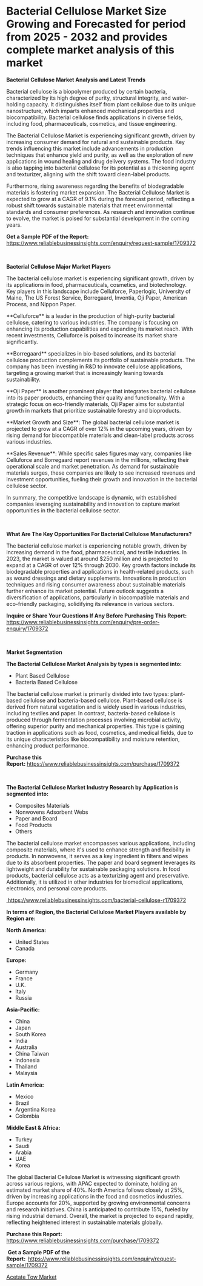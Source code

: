 <p><h1>Bacterial Cellulose Market Size Growing and Forecasted for period from 2025 - 2032 and provides complete market analysis of this market</h1></p><p><strong>Bacterial Cellulose Market Analysis and Latest Trends</strong></p>
<p><p>Bacterial cellulose is a biopolymer produced by certain bacteria, characterized by its high degree of purity, structural integrity, and water-holding capacity. It distinguishes itself from plant cellulose due to its unique nanostructure, which imparts enhanced mechanical properties and biocompatibility. Bacterial cellulose finds applications in diverse fields, including food, pharmaceuticals, cosmetics, and tissue engineering.</p><p>The Bacterial Cellulose Market is experiencing significant growth, driven by increasing consumer demand for natural and sustainable products. Key trends influencing this market include advancements in production techniques that enhance yield and purity, as well as the exploration of new applications in wound healing and drug delivery systems. The food industry is also tapping into bacterial cellulose for its potential as a thickening agent and texturizer, aligning with the shift toward clean-label products.</p><p>Furthermore, rising awareness regarding the benefits of biodegradable materials is fostering market expansion. The Bacterial Cellulose Market is expected to grow at a CAGR of 9.1% during the forecast period, reflecting a robust shift towards sustainable materials that meet environmental standards and consumer preferences. As research and innovation continue to evolve, the market is poised for substantial development in the coming years.</p></p>
<p><strong>Get a Sample PDF of the Report:&nbsp;</strong> <a href="https://www.reliablebusinessinsights.com/enquiry/request-sample/1709372?utm_campaign=2238&utm_medium=2&utm_source=Github&utm_content=ia&utm_term=31032025&utm_id=bacterial-cellulose">https://www.reliablebusinessinsights.com/enquiry/request-sample/1709372</a></p>
<p>&nbsp;</p>
<p><strong>Bacterial Cellulose Major Market Players</strong></p>
<p><p>The bacterial cellulose market is experiencing significant growth, driven by its applications in food, pharmaceuticals, cosmetics, and biotechnology. Key players in this landscape include Celluforce, Paperlogic, University of Maine, The US Forest Service, Borregaard, Inventia, Oji Paper, American Process, and Nippon Paper.</p><p>**Celluforce** is a leader in the production of high-purity bacterial cellulose, catering to various industries. The company is focusing on enhancing its production capabilities and expanding its market reach. With recent investments, Celluforce is poised to increase its market share significantly. </p><p>**Borregaard** specializes in bio-based solutions, and its bacterial cellulose production complements its portfolio of sustainable products. The company has been investing in R&D to innovate cellulose applications, targeting a growing market that is increasingly leaning towards sustainability. </p><p>**Oji Paper** is another prominent player that integrates bacterial cellulose into its paper products, enhancing their quality and functionality. With a strategic focus on eco-friendly materials, Oji Paper aims for substantial growth in markets that prioritize sustainable forestry and bioproducts.</p><p>**Market Growth and Size**: The global bacterial cellulose market is projected to grow at a CAGR of over 12% in the upcoming years, driven by rising demand for biocompatible materials and clean-label products across various industries.</p><p>**Sales Revenue**: While specific sales figures may vary, companies like Celluforce and Borregaard report revenues in the millions, reflecting their operational scale and market penetration. As demand for sustainable materials surges, these companies are likely to see increased revenues and investment opportunities, fueling their growth and innovation in the bacterial cellulose sector. </p><p>In summary, the competitive landscape is dynamic, with established companies leveraging sustainability and innovation to capture market opportunities in the bacterial cellulose sector.</p></p>
<p>&nbsp;</p>
<p><strong>What Are The Key Opportunities For Bacterial Cellulose Manufacturers?</strong></p>
<p><p>The bacterial cellulose market is experiencing notable growth, driven by increasing demand in the food, pharmaceutical, and textile industries. In 2023, the market is valued at around $250 million and is projected to expand at a CAGR of over 12% through 2030. Key growth factors include its biodegradable properties and applications in health-related products, such as wound dressings and dietary supplements. Innovations in production techniques and rising consumer awareness about sustainable materials further enhance its market potential. Future outlook suggests a diversification of applications, particularly in biocompatible materials and eco-friendly packaging, solidifying its relevance in various sectors.</p></p>
<p><strong>Inquire or Share Your Questions If Any Before Purchasing This Report:</strong> <a href="https://www.reliablebusinessinsights.com/enquiry/pre-order-enquiry/1709372?utm_campaign=2238&utm_medium=2&utm_source=Github&utm_content=ia&utm_term=31032025&utm_id=bacterial-cellulose">https://www.reliablebusinessinsights.com/enquiry/pre-order-enquiry/1709372</a></p>
<p>&nbsp;</p>
<p><strong>Market Segmentation</strong></p>
<p><strong>The Bacterial Cellulose Market Analysis by types is segmented into:</strong></p>
<p><ul><li>Plant Based Cellulose</li><li>Bacteria Based Cellulose</li></ul></p>
<p><p>The bacterial cellulose market is primarily divided into two types: plant-based cellulose and bacteria-based cellulose. Plant-based cellulose is derived from natural vegetation and is widely used in various industries, including textiles and paper. In contrast, bacteria-based cellulose is produced through fermentation processes involving microbial activity, offering superior purity and mechanical properties. This type is gaining traction in applications such as food, cosmetics, and medical fields, due to its unique characteristics like biocompatibility and moisture retention, enhancing product performance.</p></p>
<p><strong>Purchase this Report:&nbsp;</strong><a href="https://www.reliablebusinessinsights.com/purchase/1709372?utm_campaign=2238&utm_medium=2&utm_source=Github&utm_content=ia&utm_term=31032025&utm_id=bacterial-cellulose">https://www.reliablebusinessinsights.com/purchase/1709372</a></p>
<p>&nbsp;</p>
<p><strong>The Bacterial Cellulose Market Industry Research by Application is segmented into:</strong></p>
<p><ul><li>Composites Materials</li><li>Nonwovens Adsorbent Webs</li><li>Paper and Board</li><li>Food Products</li><li>Others</li></ul></p>
<p><p>The bacterial cellulose market encompasses various applications, including composite materials, where it's used to enhance strength and flexibility in products. In nonwovens, it serves as a key ingredient in filters and wipes due to its absorbent properties. The paper and board segment leverages its lightweight and durability for sustainable packaging solutions. In food products, bacterial cellulose acts as a texturizing agent and preservative. Additionally, it is utilized in other industries for biomedical applications, electronics, and personal care products.</p></p>
<p><a href="https://www.reliablebusinessinsights.com/bacterial-cellulose-r1709372?utm_campaign=2238&utm_medium=2&utm_source=Github&utm_content=ia&utm_term=31032025&utm_id=bacterial-cellulose">&nbsp;https://www.reliablebusinessinsights.com/bacterial-cellulose-r1709372</a></p>
<p><strong>In terms of Region, the Bacterial Cellulose Market Players available by Region are:</strong></p>
<p>
    <p> <strong> North America: </strong>
        <ul>
            <li>United States</li>
            <li>Canada</li>
        </ul>
        </p> 
    <p> <strong> Europe: </strong>
        <ul>
            <li>Germany</li>
            <li>France</li>
            <li>U.K.</li>
            <li>Italy</li>
            <li>Russia</li>
        </ul>
        </p> 
    <p> <strong> Asia-Pacific: </strong>
        <ul>
            <li>China</li>
            <li>Japan</li>
            <li>South Korea</li>
            <li>India</li>
            <li>Australia</li>
            <li>China Taiwan</li>
            <li>Indonesia</li>
            <li>Thailand</li>
            <li>Malaysia</li>
        </ul>
        </p> 
    <p> <strong> Latin America: </strong>
        <ul>
            <li>Mexico</li>
            <li>Brazil</li>
            <li>Argentina Korea</li>
            <li>Colombia</li>
        </ul>
        </p> 
    <p> <strong> Middle East & Africa: </strong>
        <ul>
            <li>Turkey</li>
            <li>Saudi</li>
            <li>Arabia</li>
            <li>UAE</li>
            <li>Korea</li>
        </ul>
    </p>
    </p>
<p><p>The global Bacterial Cellulose Market is witnessing significant growth across various regions, with APAC expected to dominate, holding an estimated market share of 40%. North America follows closely at 25%, driven by increasing applications in the food and cosmetics industries. Europe accounts for 20%, supported by growing environmental concerns and research initiatives. China is anticipated to contribute 15%, fueled by rising industrial demand. Overall, the market is projected to expand rapidly, reflecting heightened interest in sustainable materials globally.</p></p>
<p><strong>Purchase this Report: </strong><a href="https://www.reliablebusinessinsights.com/purchase/1709372?utm_campaign=2238&utm_medium=2&utm_source=Github&utm_content=ia&utm_term=31032025&utm_id=bacterial-cellulose">https://www.reliablebusinessinsights.com/purchase/1709372</a></p>
<p>&nbsp;<strong>Get a Sample PDF of the Report:&nbsp;&nbsp;</strong><a href="https://www.reliablebusinessinsights.com/enquiry/request-sample/1709372?utm_campaign=2238&utm_medium=2&utm_source=Github&utm_content=ia&utm_term=31032025&utm_id=bacterial-cellulose">https://www.reliablebusinessinsights.com/enquiry/request-sample/1709372</a></p>
<p><strong></strong></p>
<p><p><a href="https://github.com/SanjidaMahmud54/Market-Research-Report-List-2/blob/main/acetate-tow-market.md?utm_campaign=2238&utm_medium=2&utm_source=Github&utm_content=ia&utm_term=31032025&utm_id=bacterial-cellulose">Acetate Tow Market</a></p></p>